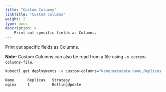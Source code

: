 ```yaml
---
title: "Custom Columns"
linkTitle: "Custom Columns"
weight: 2
type: docs
description: >
    Print out specific fields as Columns.
---
```


Print out specific fields as Columns.

**Note:** Custom Columns can also be read from a file using `-o custom-columns-file`.

```bash
kubectl get deployments -o custom-columns="Name:metadata.name,Replicas:spec.replicas,Strategy:spec.strategy.type"
```

```bash
Name      Replicas   Strategy
nginx     1          RollingUpdate
```